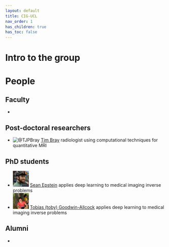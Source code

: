 ```yaml
---
layout: default
title: CIG-UCL
nav_order: 1
has_children: true
has_toc: false
---
```


# Intro to the group

# People

## Faculty

- 

## Post-doctoral researchers

- <img src="/TBCirclePhoto.jpg" alt="@TJPBray" height="50" width="50" /> [Tim Bray](https://TJPBray.github.io/) radiologist using computational techniques for quantitative MRI

## PhD students

- <img src="/headshots/sean_face.jpeg" alt="@seancepstein" height="50" width="50" /> [Sean Epstein](https://seancepstein.github.io/) applies deep learning to medical imaging inverse problems
- <img src="/headshots/toby-face.jpg" alt="@TobyUCL" height="50" width="50" /> [Tobias (toby) Goodwin-Allcock](https://TobyUCL.github.io/) applies deep learning to medical imaging inverse problems

## Alumni

-

